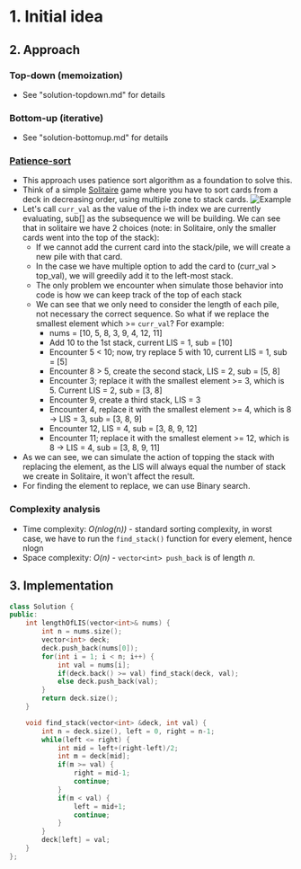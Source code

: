 
# 1. Initial idea

## 2. Approach

### Top-down (memoization)

- See "solution-topdown.md" for details

### Bottom-up (iterative)

- See "solution-bottomup.md" for details

### [Patience-sort](https://en.wikipedia.org/wiki/Patience_sorting)

- This approach uses patience sort algorithm as a foundation to solve this.
- Think of a simple [Solitaire](https://en.wikipedia.org/wiki/Patience_(game)) game where you have to sort cards from a deck in decreasing order, using multiple zone to stack cards.
![Example](image.png)
- Let's call `curr_val` as the value of the i-th index we are currently evaluating, sub[] as the subsequence we will be building. We can see that in solitaire we have 2 choices (note: in Solitaire, only the smaller cards went into the top of the stack):
  - If we cannot add the current card into the stack/pile, we will create a new pile with that card.
  - In the case we have multiple option to add the card to (curr_val > top_val), we will greedily add it to the left-most stack.
  - The only problem we encounter when simulate those behavior into code is how we can keep track of the top of each stack
  - We can see that we only need to consider the length of each pile, not necessary the correct sequence. So what if we replace the smallest element which >= `curr_val`? For example:
    - nums = [10, 5, 8, 3, 9, 4, 12, 11]
    - Add 10 to the 1st stack, current LIS = 1, sub = [10]
    - Encounter 5 < 10; now, try replace 5 with 10, current LIS = 1, sub = [5]
    - Encounter 8 > 5, create the second stack, LIS = 2, sub = [5, 8]
    - Encounter 3; replace it with the smallest element >= 3, which is 5. Current LIS = 2, sub = [3, 8]
    - Encounter 9, create a third stack, LIS = 3
    - Encounter 4, replace it with the smallest element >= 4, which is 8 -> LIS = 3, sub = [3, 8, 9]
    - Encounter 12, LIS = 4, sub = [3, 8, 9, 12]
    - Encounter 11; replace it with the smallest element >= 12, which is 8 -> LIS = 4, sub = [3, 8, 9, 11]
- As we can see, we can simulate the action of topping the stack with replacing the element, as the LIS will always equal the number of stack we create in Solitaire, it won't affect the result.
- For finding the element to replace, we can use Binary search.

### Complexity analysis

- Time complexity: *O(nlog(n))* - standard sorting complexity, in worst case, we have to run the `find_stack()` function for every element, hence nlogn
- Space complexity: *O(n)* - `vector<int> push_back` is of length *n*.

## 3. Implementation

```C++
class Solution {
public:
    int lengthOfLIS(vector<int>& nums) {
        int n = nums.size();
        vector<int> deck;
        deck.push_back(nums[0]);
        for(int i = 1; i < n; i++) {
            int val = nums[i];
            if(deck.back() >= val) find_stack(deck, val);
            else deck.push_back(val);
        }
        return deck.size();
    }

    void find_stack(vector<int> &deck, int val) {
        int n = deck.size(), left = 0, right = n-1;
        while(left <= right) {
            int mid = left+(right-left)/2;
            int m = deck[mid];
            if(m >= val) {
                right = mid-1;
                continue;
            }
            if(m < val) {
                left = mid+1;
                continue;
            }
        }
        deck[left] = val;
    }
};
```
